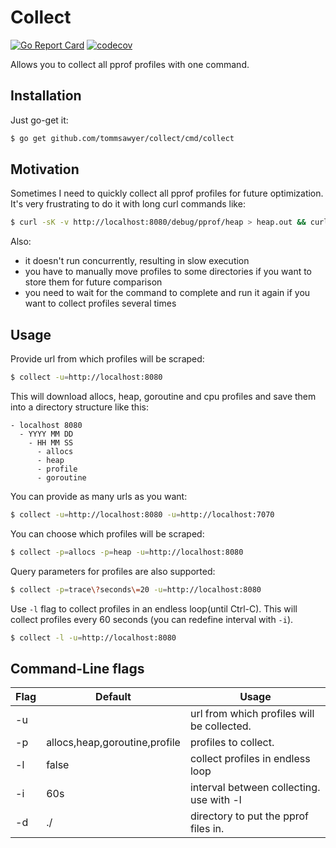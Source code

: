 # Collect
[![Go Report Card](https://goreportcard.com/badge/github.com/tommsawyer/collect)](https://goreportcard.com/report/github.com/tommsawyer/collect)
[![codecov](https://codecov.io/gh/tommsawyer/collect/branch/main/graph/badge.svg?token=63GFZ0O3OR)](https://codecov.io/gh/tommsawyer/collect)

Allows you to collect all pprof profiles with one command.

## Installation
Just go-get it:
```bash
$ go get github.com/tommsawyer/collect/cmd/collect
```

## Motivation

Sometimes I need to quickly collect all pprof profiles for future optimization. It's very frustrating to do it with long curl commands like:
```bash
$ curl -sK -v http://localhost:8080/debug/pprof/heap > heap.out && curl -sK -v http://localhost:8080/debug/pprof/allocs > allocs.out && curl -sK -v http://localhost:8080/debug/pprof/goroutine > goroutine.out && curl -sK -v http://localhost:8080/debug/pprof/profile > profile.out && curl -o ./trace "http://localhost:8080/debug/pprof/trace?debug=1&seconds=20"

```

Also:
- it doesn't run concurrently, resulting in slow execution
- you have to manually move profiles to some directories if you want to store them for future comparison
- you need to wait for the command to complete and run it again if you want to collect profiles several times

## Usage
Provide url from which profiles will be scraped:
```bash
$ collect -u=http://localhost:8080
```
This will download allocs, heap, goroutine and cpu profiles and save them into a directory structure like this:

```
- localhost 8080
  - YYYY MM DD
    - HH MM SS
      - allocs
      - heap
      - profile
      - goroutine
```

You can provide as many urls as you want:
```bash
$ collect -u=http://localhost:8080 -u=http://localhost:7070
```

You can choose which profiles will be scraped:
```bash
$ collect -p=allocs -p=heap -u=http://localhost:8080
```

Query parameters for profiles are also supported:
```bash
$ collect -p=trace\?seconds\=20 -u=http://localhost:8080
```

Use `-l` flag to collect profiles in an endless loop(until Ctrl-C). This will collect profiles every 60 seconds (you can redefine interval with `-i`).
```bash
$ collect -l -u=http://localhost:8080
```

## Command-Line flags
| Flag        | Default                        | Usage                                     |
| ----------- | -------------------------------| ----------------------------------------- |
| -u          |                                | url from which profiles will be collected.|
| -p          | allocs,heap,goroutine,profile  | profiles to collect.                      |
| -l          | false                          | collect profiles in endless loop          |
| -i          | 60s                            | interval between collecting. use with -l  |
| -d          | ./                             | directory to put the pprof files in.      |
